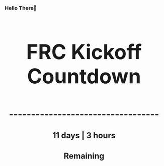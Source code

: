 ### Hello There👋

<!---START-TIMER--->
<h3 align='center' style='font-size: 64px;'>FRC Kickoff Countdown</h3>
<h3 align='center' style='font-size: 30px;'>----------------------------------</h3>
<h3 align='center' style='font-size: 25px;'>11 days | 3 hours</h3>
<h3 align='center' style='font-size: 25px;'>Remaining</h3>
<!---END-TIMER--->
